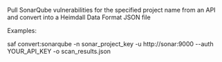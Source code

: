 Pull SonarQube vulnerabilities for the specified project name from an API and convert into a Heimdall Data Format JSON file

Examples:

saf convert:sonarqube -n sonar_project_key -u http://sonar:9000 --auth YOUR_API_KEY -o scan_results.json

